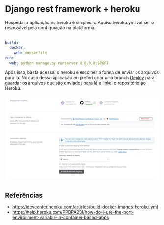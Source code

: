 # Django rest framework + heroku 

Hospedar a aplicação no heroku é simples. o Aquivo heroku.yml vai ser o resposável pela configuração na plataforma.

``` yml

build:
  docker:
    web: dockerfile
run:
  web: python manage.py runserver 0.0.0.0:$PORT

```

Após isso, basta acessar o heroku e escolher a forma de enviar os arquivos para lá. No caso dessa aplicação eu preferi criar uma branch [Deploy](https://github.com/VitorEstevam/audioguia_mauc_api/tree/deploy) para guardar os arquivos que são enviados para lá e linkei o repositório ao Heroku.

![print heroku](./screenshot3.jpg)

## Referências

- https://devcenter.heroku.com/articles/build-docker-images-heroku-yml
- https://help.heroku.com/PPBPA231/how-do-i-use-the-port-environment-variable-in-container-based-apps